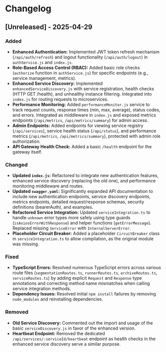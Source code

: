 # Changelog

## [Unreleased] - 2025-04-29

### Added
- **Enhanced Authentication:** Implemented JWT token refresh mechanism (`/api/auth/refresh`) and logout functionality (`/api/auth/logout`) in `authService.js` and `index.js`.
- **Role-Based Access Control (RBAC):** Added basic role checks (`authorize` function in `authService.js`) for specific endpoints (e.g., service management, metrics).
- **Enhanced Service Discovery:** Implemented `enhancedServiceDiscovery.js` with service registration, health checks (HTTP GET /health), and unhealthy instance filtering. Integrated into `index.js` for routing requests to microservices.
- **Performance Monitoring:** Added `performanceMonitor.js` service to track request counts, response times (min, max, average), status codes, and errors. Integrated as middleware in `index.js` and exposed metrics endpoints (`/api/metrics`, `/api/metrics/summary`) for admin access.
- **Admin Endpoints:** Added endpoints for viewing service registry (`/api/services`), service health status (`/api/status`), and performance metrics (`/api/metrics`, `/api/metrics/summary`), protected with admin role authorization.
- **API Gateway Health Check:** Added a basic `/health` endpoint for the gateway itself.

### Changed
- **Updated `index.js`:** Refactored to integrate new authentication features, enhanced service discovery (replacing the old one), and performance monitoring middleware and routes.
- **Updated `swagger.yaml`:** Significantly expanded API documentation to include new authentication endpoints, service discovery endpoints, metrics endpoints, detailed request/response schemas, security definitions (bearerAuth), and examples.
- **Refactored Service Integration:** Updated `serviceIntegration.ts` to handle `unknown` error types more safely using type guards (`isAxiosErrorWithResponse`) and helper functions (`getErrorMessage`). Replaced missing `ServiceError` with `InternalServerError`.
- **Placeholder Circuit Breaker:** Added a placeholder `CircuitBreaker` class in `serviceIntegration.ts` to allow compilation, as the original module was missing.

### Fixed
- **TypeScript Errors:** Resolved numerous TypeScript errors across various route files (`segmentationRoutes.ts`, `runnerRoutes.ts`, `archiveRoutes.ts`, `serviceRoutes.ts`) by adding explicit `Request` and `Response` type annotations and correcting method name mismatches when calling service integration methods.
- **Dependency Issues:** Resolved initial `npm install` failures by removing `node_modules` and reinstalling dependencies.

### Removed
- **Old Service Discovery:** Commented out the import and usage of the basic `serviceDiscovery.js` in favor of the enhanced version.
- **Heartbeat Endpoint:** Removed the dedicated `/api/services/:serviceId/heartbeat` endpoint as health checks in the enhanced service discovery serve a similar purpose.

